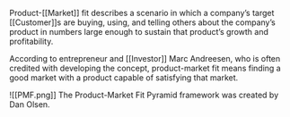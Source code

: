 Product-[[Market]] fit describes a scenario in which a company’s target [[Customer]]s are buying, using, and telling others about the company’s product in numbers large enough to sustain that product’s growth and profitability.

According to entrepreneur and [[Investor]] Marc Andreesen, who is often credited with developing the concept, product-market fit means finding a good market with a product capable of satisfying that market.

![[PMF.png]]
The Product-Market Fit Pyramid framework was created by Dan Olsen.